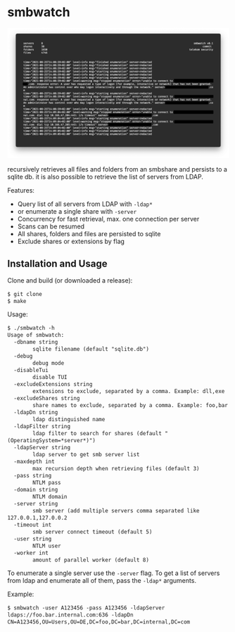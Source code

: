 # smbwatch

![](screenshot.png)

recursively retrieves all files and folders from an smbshare and persists to a sqlite db.
it is also possible to retrieve the list of servers from LDAP.

Features:

* Query list of all servers from LDAP with `-ldap*`
* or enumerate a single share with `-server`
* Concurrency for fast retrieval, max. one connection per server
* Scans can be resumed
* All shares, folders and files are persisted to sqlite
* Exclude shares or extensions by flag

## Installation and Usage

Clone and build (or downloaded a release):

    $ git clone
    $ make
    
Usage:

    $ ./smbwatch -h
    Usage of smbwatch:
      -dbname string
            sqlite filename (default "sqlite.db")
      -debug
            debug mode
      -disableTui
            disable TUI
      -excludeExtensions string
            extensions to exclude, separated by a comma. Example: dll,exe
      -excludeShares string
            share names to exclude, separated by a comma. Example: foo,bar
      -ldapDn string
            ldap distinguished name
      -ldapFilter string
            ldap filter to search for shares (default "(OperatingSystem=*server*)")
      -ldapServer string
            ldap server to get smb server list
      -maxdepth int
            max recursion depth when retrieving files (default 3)
      -pass string
            NTLM pass
      -domain string
            NTLM domain
      -server string
            smb server (add multiple servers comma separated like 127.0.0.1,127.0.0.2
      -timeout int
            smb server connect timeout (default 5)
      -user string
            NTLM user
      -worker int
            amount of parallel worker (default 8)
            
To enumerate a single server use the `-server` flag. To get a list of servers from
ldap and enumerate all of them, pass the `-ldap*` arguments.
    
Example:

    $ smbwatch -user A123456 -pass A123456 -ldapServer ldaps://foo.bar.internal.com:636 -ldapDn CN=A123456,OU=Users,OU=DE,DC=foo,DC=bar,DC=internal,DC=com
